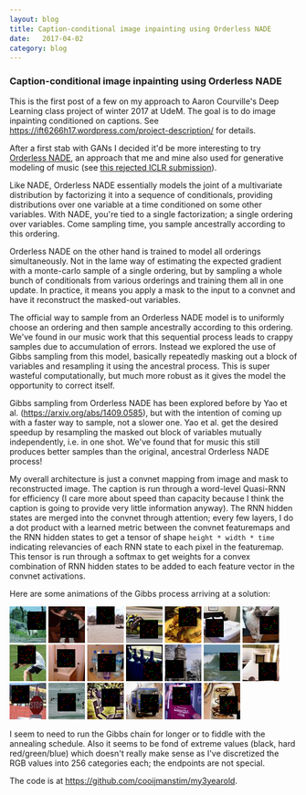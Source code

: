 ```yaml
---
layout: blog
title: Caption-conditional image inpainting using Orderless NADE
date:   2017-04-02
category: blog
---
```


### Caption-conditional image inpainting using Orderless NADE

This is the first post of a few on my approach to Aaron Courville's Deep Learning class project of winter 2017 at UdeM. The goal is to do image inpainting conditioned on captions. See <https://ift6266h17.wordpress.com/project-description/> for details.

After a first stab with GANs I decided it'd be more interesting to try [Orderless NADE](https://arxiv.org/abs/1310.1757), an approach that me and mine also used for generative modeling of music (see [this rejected ICLR submission](https://openreview.net/forum?id=r1Usiwcex&noteId=r1Usiwcex)).

Like NADE, Orderless NADE essentially models the joint of a multivariate distribution by factorizing it into a sequence of conditionals, providing distributions over one variable at a time conditioned on some other variables. With NADE, you're tied to a single factorization; a single ordering over variables. Come sampling time, you sample ancestrally according to this ordering.

Orderless NADE on the other hand is trained to model all orderings simultaneously. Not in the lame way of estimating the expected gradient with a monte-carlo sample of a single ordering, but by sampling a whole bunch of conditionals from various orderings and training them all in one update. In practice, it means you apply a mask to the input to a convnet and have it reconstruct the masked-out variables.

The official way to sample from an Orderless NADE model is to uniformly choose an ordering and then sample ancestrally according to this ordering. We've found in our music work that this sequential process leads to crappy samples due to accumulation of errors. Instead we explored the use of Gibbs sampling from this model, basically repeatedly masking out a block of variables and resampling it using the ancestral process. This is super wasteful computationally, but much more robust as it gives the model the opportunity to correct itself.

Gibbs sampling from Orderless NADE has been explored before by Yao et al. (<https://arxiv.org/abs/1409.0585>), but with the intention of coming up with a faster way to sample, not a slower one. Yao et al. get the desired speedup by resampling the masked out block of variables mutually independently, i.e. in one shot. We've found that for music this still produces better samples than the original, ancestral Orderless NADE process!

My overall architecture is just a convnet mapping from image and mask to reconstructed image. The caption is run through a word-level Quasi-RNN for efficiency (I care more about speed than capacity because I think the caption is going to provide very little information anyway). The RNN hidden states are merged into the convnet through attention; every few layers, I do a dot product with a learned metric between the convnet featuremaps and the RNN hidden states to get a tensor of shape `height * width * time` indicating relevancies of each RNN state to each pixel in the featuremap. This tensor is run through a softmax to get weights for a convex combination of RNN hidden states to be added to each feature vector in the convnet activations.

Here are some animations of the Gibbs process arriving at a solution:

<img src="/assets/images/sample_2017-04-02/gibbs_0.gif">
<img src="/assets/images/sample_2017-04-02/gibbs_1.gif">
<img src="/assets/images/sample_2017-04-02/gibbs_2.gif">
<img src="/assets/images/sample_2017-04-02/gibbs_3.gif">
<img src="/assets/images/sample_2017-04-02/gibbs_4.gif">
<img src="/assets/images/sample_2017-04-02/gibbs_5.gif">
<img src="/assets/images/sample_2017-04-02/gibbs_6.gif">
<img src="/assets/images/sample_2017-04-02/gibbs_7.gif">
<img src="/assets/images/sample_2017-04-02/gibbs_8.gif">
<img src="/assets/images/sample_2017-04-02/gibbs_9.gif">
<img src="/assets/images/sample_2017-04-02/gibbs_10.gif">
<img src="/assets/images/sample_2017-04-02/gibbs_11.gif">
<img src="/assets/images/sample_2017-04-02/gibbs_12.gif">
<img src="/assets/images/sample_2017-04-02/gibbs_13.gif">
<img src="/assets/images/sample_2017-04-02/gibbs_14.gif">
<img src="/assets/images/sample_2017-04-02/gibbs_15.gif">
<img src="/assets/images/sample_2017-04-02/gibbs_16.gif">
<img src="/assets/images/sample_2017-04-02/gibbs_17.gif">
<img src="/assets/images/sample_2017-04-02/gibbs_18.gif">
<img src="/assets/images/sample_2017-04-02/gibbs_19.gif">

I seem to need to run the Gibbs chain for longer or to fiddle with the annealing schedule. Also it seems to be fond of extreme values (black, hard red/green/blue) which doesn't really make sense as I've discretized the RGB values into 256 categories each; the endpoints are not special.

The code is at <https://github.com/cooijmanstim/my3yearold>.
